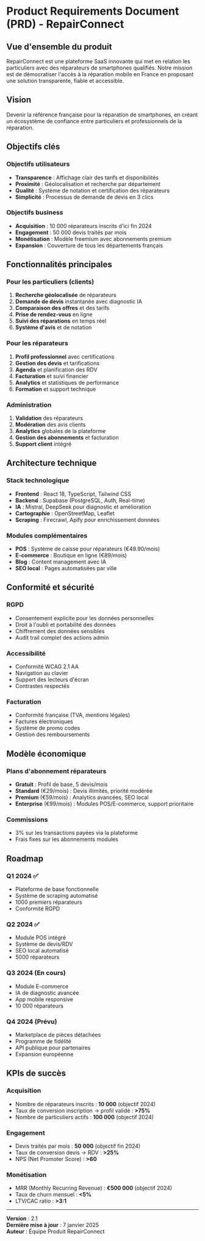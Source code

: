 # Product Requirements Document (PRD) - RepairConnect

## Vue d'ensemble du produit

RepairConnect est une plateforme SaaS innovante qui met en relation les particuliers avec des réparateurs de smartphones qualifiés. Notre mission est de démocratiser l'accès à la réparation mobile en France en proposant une solution transparente, fiable et accessible.

## Vision

Devenir la référence française pour la réparation de smartphones, en créant un écosystème de confiance entre particuliers et professionnels de la réparation.

## Objectifs clés

### Objectifs utilisateurs
- **Transparence** : Affichage clair des tarifs et disponibilités
- **Proximité** : Géolocalisation et recherche par département
- **Qualité** : Système de notation et certification des réparateurs
- **Simplicité** : Processus de demande de devis en 3 clics

### Objectifs business
- **Acquisition** : 10 000 réparateurs inscrits d'ici fin 2024
- **Engagement** : 50 000 devis traités par mois
- **Monétisation** : Modèle freemium avec abonnements premium
- **Expansion** : Couverture de tous les départements français

## Fonctionnalités principales

### Pour les particuliers (clients)
1. **Recherche géolocalisée** de réparateurs
2. **Demande de devis** instantanée avec diagnostic IA
3. **Comparaison des offres** et des tarifs
4. **Prise de rendez-vous** en ligne
5. **Suivi des réparations** en temps réel
6. **Système d'avis** et de notation

### Pour les réparateurs
1. **Profil professionnel** avec certifications
2. **Gestion des devis** et tarifications
3. **Agenda** et planification des RDV
4. **Facturation** et suivi financier
5. **Analytics** et statistiques de performance
6. **Formation** et support technique

### Administration
1. **Validation** des réparateurs
2. **Modération** des avis clients
3. **Analytics** globales de la plateforme
4. **Gestion des abonnements** et facturation
5. **Support client** intégré

## Architecture technique

### Stack technologique
- **Frontend** : React 18, TypeScript, Tailwind CSS
- **Backend** : Supabase (PostgreSQL, Auth, Real-time)
- **IA** : Mistral, DeepSeek pour diagnostic et amélioration
- **Cartographie** : OpenStreetMap, Leaflet
- **Scraping** : Firecrawl, Apify pour enrichissement données

### Modules complémentaires
- **POS** : Système de caisse pour réparateurs (€49.90/mois)
- **E-commerce** : Boutique en ligne (€89/mois)
- **Blog** : Content management avec IA
- **SEO local** : Pages automatisées par ville

## Conformité et sécurité

### RGPD
- Consentement explicite pour les données personnelles
- Droit à l'oubli et portabilité des données
- Chiffrement des données sensibles
- Audit trail complet des actions admin

### Accessibilité
- Conformité WCAG 2.1 AA
- Navigation au clavier
- Support des lecteurs d'écran
- Contrastes respectés

### Facturation
- Conformité française (TVA, mentions légales)
- Factures électroniques
- Système de promo codes
- Gestion des remboursements

## Modèle économique

### Plans d'abonnement réparateurs
- **Gratuit** : Profil de base, 5 devis/mois
- **Standard** (€29/mois) : Devis illimités, priorité modérée
- **Premium** (€59/mois) : Analytics avancées, SEO local
- **Enterprise** (€99/mois) : Modules POS/E-commerce, support prioritaire

### Commissions
- 3% sur les transactions payées via la plateforme
- Frais fixes sur les abonnements modules

## Roadmap

### Q1 2024 ✅
- Plateforme de base fonctionnelle
- Système de scraping automatisé
- 1000 premiers réparateurs
- Conformité RGPD

### Q2 2024 ✅
- Module POS intégré
- Système de devis/RDV
- SEO local automatisé
- 5000 réparateurs

### Q3 2024 (En cours)
- Module E-commerce
- IA de diagnostic avancée
- App mobile responsive
- 10 000 réparateurs

### Q4 2024 (Prévu)
- Marketplace de pièces détachées
- Programme de fidélité
- API publique pour partenaires
- Expansion européenne

## KPIs de succès

### Acquisition
- Nombre de réparateurs inscrits : **10 000** (objectif 2024)
- Taux de conversion inscription → profil validé : **>75%**
- Nombre de particuliers actifs : **100 000** (objectif 2024)

### Engagement
- Devis traités par mois : **50 000** (objectif fin 2024)
- Taux de conversion devis → RDV : **>25%**
- NPS (Net Promoter Score) : **>60**

### Monétisation
- MRR (Monthly Recurring Revenue) : **€500 000** (objectif 2024)
- Taux de churn mensuel : **<5%**
- LTV/CAC ratio : **>3:1**

---

**Version** : 2.1  
**Dernière mise à jour** : 7 janvier 2025  
**Auteur** : Équipe Produit RepairConnect